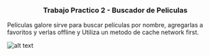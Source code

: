 <h3 align="center">Trabajo Practico 2 - Buscador de Peliculas</h3>

Películas galore sirve para buscar películas por nombre, agregarlas a favoritos y verlas offline y Utiliza un metodo de cache network first.

![alt text](https://imgur.com/a/nfwwM9m "Logo Title Text 1")
